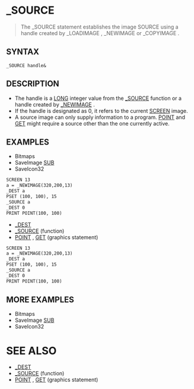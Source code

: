 # _SOURCE
> The _SOURCE statement establishes the image SOURCE using a handle created by _LOADIMAGE , _NEWIMAGE or _COPYIMAGE .

## SYNTAX
`_SOURCE handle&`

## DESCRIPTION
* The handle is a [LONG](LONG.md) integer value from the [_SOURCE](_SOURCE.md) function or a handle created by [_NEWIMAGE](_NEWIMAGE.md) .
* If the handle is designated as 0, it refers to the current [SCREEN](SCREEN.md) image.
* A source image can only supply information to a program. [POINT](POINT.md) and [GET](GET.md) might require a source other than the one currently active.


## EXAMPLES
* Bitmaps
* SaveImage [SUB](SUB.md)
* SaveIcon32

```vb
SCREEN 13
a = _NEWIMAGE(320,200,13)
_DEST a
PSET (100, 100), 15
_SOURCE a
_DEST 0
PRINT POINT(100, 100)
```

* [_DEST](_DEST.md)
* [_SOURCE](_SOURCE.md) (function)
* [POINT](POINT.md) , [GET](GET.md) (graphics statement)

```vb
SCREEN 13
a = _NEWIMAGE(320,200,13)
_DEST a
PSET (100, 100), 15
_SOURCE a
_DEST 0
PRINT POINT(100, 100)
```



## MORE EXAMPLES
* Bitmaps
* SaveImage [SUB](SUB.md)
* SaveIcon32


# SEE ALSO
* [_DEST](_DEST.md)
* [_SOURCE](_SOURCE.md) (function)
* [POINT](POINT.md) , [GET](GET.md) (graphics statement)

